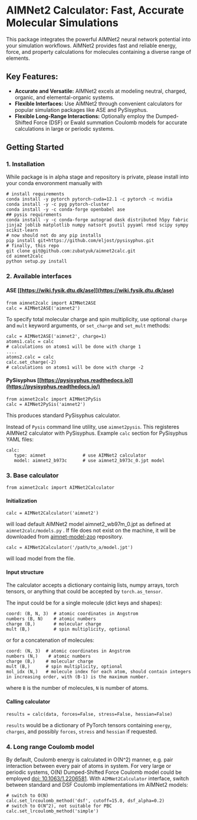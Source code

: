 # AIMNet2 Calculator: Fast, Accurate Molecular Simulations

This package integrates the powerful AIMNet2 neural network potential into your simulation workflows. AIMNet2 provides fast and reliable energy, force, and property calculations for molecules containing a diverse range of elements.

## Key Features:

- **Accurate and Versatile:** AIMNet2 excels at modeling neutral, charged, organic, and elemental-organic systems.
- **Flexible Interfaces:** Use AIMNet2 through convenient calculators for popular simulation packages like ASE and PySisyphus.
- **Flexible Long-Range Interactions:** Optionally employ the Dumped-Shifted Force (DSF) or Ewald summation Coulomb models for accurate calculations in large or periodic systems.


## Getting Started

### 1. Installation

While package is in alpha stage and repository is private, please install into your conda envoronment manually with
```
# install requirements
conda install -y pytorch pytorch-cuda=12.1 -c pytorch -c nvidia 
conda install -y -c pyg pytorch-cluster
conda install -y -c conda-forge openbabel ase
## pysis requirements
conda install -y -c conda-forge autograd dask distributed h5py fabric jinja2 joblib matplotlib numpy natsort psutil pyyaml rmsd scipy sympy scikit-learn
# now should not do any pip installs
pip install git+https://github.com/eljost/pysisyphus.git
# finally, this repo
git clone git@github.com:zubatyuk/aimnet2calc.git
cd aimnet2calc
python setup.py install
```

### 2. Available interfaces

#### ASE [[https://wiki.fysik.dtu.dk/ase]](https://wiki.fysik.dtu.dk/ase)

```
from aimnet2calc import AIMNet2ASE
calc = AIMNet2ASE('aimnet2')
```

To specify total molecular charge and spin multiplicity, use optional `charge` and `mult` keyword arguments, or  `set_charge` and `set_mult` methods:

```
calc = AIMNet2ASE('aimnet2', charge=1)
atoms1.calc = calc
# calculations on atoms1 will be done with charge 1
....
atoms2.calc = calc
calc.set_charge(-2)
# calculations on atoms1 will be done with charge -2
```

#### PySisyphus [[https://pysisyphus.readthedocs.io]](https://pysisyphus.readthedocs.io/)

```
from aimnet2calc import AIMNet2PySis
calc = AIMNet2PySis('aimnet2')
```

This produces standard PySisyphus calculator.

Instead of `Pysis` command line utility, use `aimnet2pysis`. This registeres AIMNet2 calculator with PySisyphus.
Example `calc` section for PySisyphus YAML files:

```
calc:
   type: aimnet              # use AIMNet2 calculator
   model: aimnet2_b973c      # use aimnet2_b973c_0.jpt model
```

### 3. Base calculator

```
from aimnet2calc import AIMNet2Calculator
```

#### Initialization

```
calc = AIMNet2Calculator('aimnet2')
```
will load default AIMNet2 model aimnet2_wb97m_0.jpt as defined at `aimnet2calc/models.py` . If file does not exist on the machine, it will be downloaded from [aimnet-model-zoo](http://github.com/zubatyuk/aimnet-model-zoo) repository.

```
calc = AIMNet2Calculator('/path/to_a/model.jpt')
```
will load model from the file. 

#### Input structure

The calculator accepts a dictionary containig lists, numpy arrays, torch tensors, or anything that could be accepted by `torch.as_tensor`. 

The input could be for a single molecule (dict keys and shapes):

```
coord: (B, N, 3)  # atomic coordinates in Angstrom
numbers (B, N)    # atomic numbers
charge (B,)       # molecular charge
mult (B,)         # spin multiplicity, optional
```

or for a concatenation of molecules:

```
coord: (N, 3)  # atomic coordinates in Angstrom
numbers (N,)    # atomic numbers
charge (B,)    # molecular charge
mult (B,)      # spin multiplicity, optional
mol_idx (N,)   # molecule index for each atom, should contain integers in increasing order, with (B-1) is the maximum number.
```

where `B` is the number of molecules, `N` is number of atoms. 


#### Calling calculator

```
results = calc(data, forces=False, stress=False, hessian=False)
```

`results` would be a dictionary of PyTorch tensors containing `energy`, `charges`, and possibly `forces`, `stress` and `hessian` if requested.

### 4. Long range Coulomb model

By default, Coulomb energy is calculated in O(N^2) manner, e.g. pair interaction between every pair of atoms in system. For very large or periodic systems, O(N) Dumped-Shifted Force Coulomb model could be employed [doi: 10.1063/1.2206581](https://doi.org/10.1063/1.2206581). With `AIMNet2Calculator` interface, switch between standard and DSF Coulomb implementations im AIMNet2 models:

```
# switch to O(N)
calc.set_lrcoulomb_method('dsf', cutoff=15.0, dsf_alpha=0.2)
# switch to O(N^2), not suitable for PBC
calc.set_lrcoulomb_method('simple')
```




